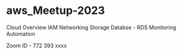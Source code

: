 # aws_Meetup-2023
Cloud Overview 
IAM
Networking 
Storage 
Databse - RDS
Monitoring 
Automation 

Zoom ID - 772 393 xxxx
